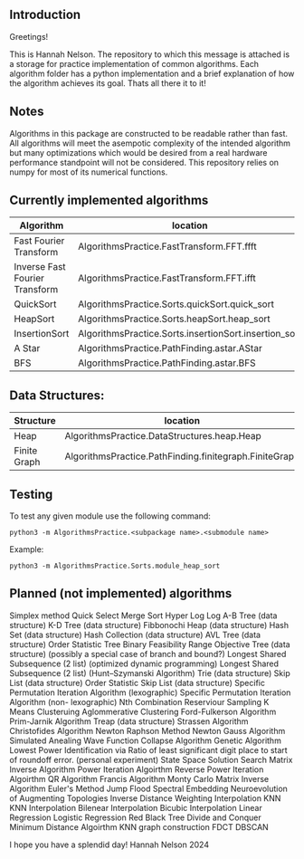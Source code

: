 ## Introduction
Greetings!

This is Hannah Nelson. The repository to which this message is attached is a storage for practice implementation of common algorithms. Each algorithm folder has a python implementation and a brief explanation of how the algorithm achieves its goal. Thats all there it to it!

## Notes
Algorithms in this package are constructed to be readable rather than fast. All algorithms will meet the asempotic complexity of the intended algorithm but many optimizations which would be desired from a real hardware performance standpoint will not be considered. 
This repository relies on numpy for most of its numerical functions.

## Currently implemented algorithms
| Algorithm | location |
|----|----|
| Fast Fourier Transform | AlgorithmsPractice.FastTransform.FFT.ffft |
| Inverse Fast Fourier Transform | AlgorithmsPractice.FastTransform.FFT.ifft |
| QuickSort | AlgorithmsPractice.Sorts.quickSort.quick_sort | 
| HeapSort | AlgorithmsPractice.Sorts.heapSort.heap_sort |
| InsertionSort | AlgorithmsPractice.Sorts.insertionSort.insertion_sort |
| A Star | AlgorithmsPractice.PathFinding.astar.AStar |
| BFS | AlgorithmsPractice.PathFinding.astar.BFS |

## Data Structures:
| Structure | location |
|----|----|
| Heap | AlgorithmsPractice.DataStructures.heap.Heap |
| Finite Graph | AlgorithmsPractice.PathFinding.finitegraph.FiniteGraph

## Testing
To test any given module use the following command:
```
python3 -m AlgorithmsPractice.<subpackage name>.<submodule name>
```
Example:
```
python3 -m AlgorithmsPractice.Sorts.module_heap_sort
```


## Planned (not implemented) algorithms
Simplex method
Quick Select
Merge Sort
Hyper Log Log
A-B Tree (data structure)
K-D Tree (data structure)
Fibbonochi Heap (data structure)
Hash Set (data structure)
Hash Collection (data structure)
AVL Tree (data structure)
Order Statistic Tree
Binary Feasibility Range Objective Tree (data structure) (possibly a special case of branch and bound?)
Longest Shared Subsequence (2 list) (optimized dynamic programming)
Longest Shared Subsequence (2 list) (Hunt–Szymanski Algorithm)
Trie (data structure)
Skip List (data structure)
Order Statistic Skip List (data structure)
Specific Permutation Iteration Algorithm (lexographic)
Specific Permutation Iteration Algorithm (non- lexographic)
Nth Combination
Reserviour Sampling
K Means Clusteruing
Aglommerative Clustering
Ford-Fulkerson Algorithm
Prim-Jarnik Algorithm
Treap (data structure)
Strassen Algorithm
Christofides Algorithm
Newton Raphson Method
Newton Gauss Algorithm
Simulated Anealing
Wave Function Collapse Algorithm
Genetic Algorithm
Lowest Power Identification via Ratio of least significant digit place to start of roundoff error. (personal experiment)
State Space Solution Search
Matrix Inverse Algorithm
Power Iteration Algoirthm
Reverse Power Iteration Algoirthm
QR Algorithm
Francis Algorithm
Monty Carlo Matrix Inverse Algorithm
Euler's Method
Jump Flood
Spectral Embedding
Neuroevolution of Augmenting Topologies
Inverse Distance Weighting Interpolation
KNN
KNN Interpolation
Bilenear Interpolation
Bicubic Interpolation
Linear Regression
Logistic Regression
Red Black Tree
Divide and Conquer Minimum Distance Algoirthm
KNN graph construction
FDCT
DBSCAN

I hope you have a splendid day!
Hannah Nelson 2024



